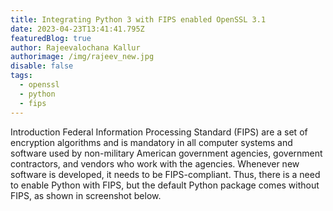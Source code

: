 ```yaml
---
title: Integrating Python 3 with FIPS enabled OpenSSL 3.1
date: 2023-04-23T13:41:41.795Z
featuredBlog: true
author: Rajeevalochana Kallur
authorimage: /img/rajeev_new.jpg
disable: false
tags:
  - openssl
  - python
  - fips
---
```

Introduction
Federal Information Processing Standard (FIPS) are a set of encryption algorithms and is mandatory in all computer systems and software used by non-military American government agencies, government contractors, and vendors who work with the agencies. Whenever new software is developed, it needs to be FIPS-compliant. Thus, there is a need to enable Python with FIPS, but the default Python package comes without FIPS, as shown in screenshot below.